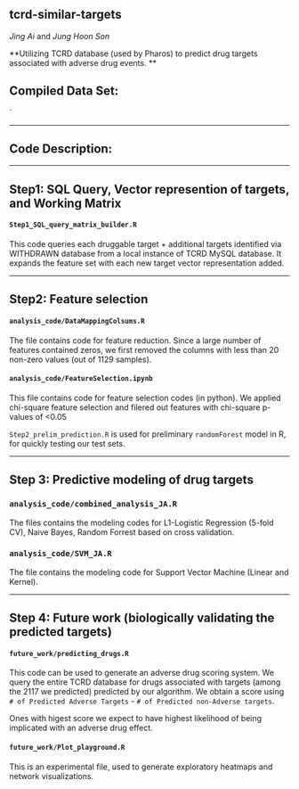 ## tcrd-similar-targets

*Jing Ai* and *Jung Hoon Son*

**Utilizing TCRD database (used by Pharos) to predict drug targets associated with adverse drug events. **

## Compiled Data Set:

`

------------

## Code Description:

------------

## Step1: SQL Query, Vector represention of targets, and Working Matrix

#### `Step1_SQL_query_matrix_builder.R`

This code queries each druggable target + additional targets identified via WITHDRAWN database from a local instance of TCRD MySQL database. It expands the feature set with each new target vector representation added. 

------------

## Step2: Feature selection 
#### `analysis_code/DataMappingColsums.R`
The file contains code for feature reduction. Since a large number of features contained zeros, we first removed the columns with less than 20 non-zero values (out of 1129 samples). 

#### `analysis_code/FeatureSelection.ipynb`
This file contains code for feature selection codes (in python). 
We applied chi-square feature selection and filered out features with chi-square p-values of <0.05

`Step2_prelim_prediction.R` is used for preliminary `randomForest` model in R, for quickly testing our test sets.

------------

## Step 3: Predictive modeling of drug targets
### `analysis_code/combined_analysis_JA.R`
The files contains the modeling codes for L1-Logistic Regression (5-fold CV), Naive Bayes, Random Forrest based on cross validation.  
### `analysis_code/SVM_JA.R`
The file contains the modeling code for Support Vector Machine (Linear and Kernel). 

------------

## Step 4: Future work (biologically validating the predicted targets)

#### `future_work/predicting_drugs.R`
This code can be used to generate an adverse drug scoring system.  We query the entire TCRD database for drugs associated with targets (among the 2117 we predicted) predicted by our algorithm. We obtain a score using `# of Predicted Adverse Targets` - `# of Predicted non-Adverse targets`. 

Ones with higest score we expect to have highest likelihood of being implicated with an adverse drug effect. 

#### `future_work/Plot_playground.R`
This is an experimental file, used to generate exploratory heatmaps and network visualizations. 
